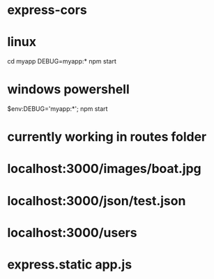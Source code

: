 # express-cors

# linux
cd myapp
DEBUG=myapp:* npm start

# windows powershell
$env:DEBUG='myapp:*'; npm start


# currently working in routes folder

# localhost:3000/images/boat.jpg
# localhost:3000/json/test.json
# localhost:3000/users

# express.static app.js